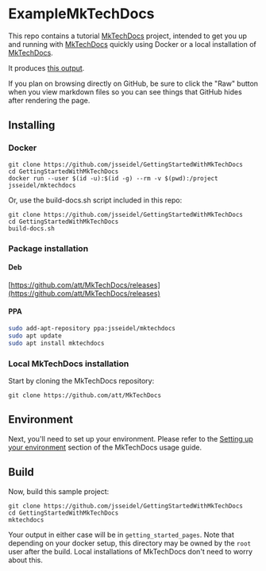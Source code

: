 # ExampleMkTechDocs

This repo contains a tutorial [MkTechDocs](https://github.com/att/MkTechDocs) project, intended to get you up and running with [MkTechDocs](https://github.com/att/MkTechDocs) quickly using Docker or a local installation of [MkTechDocs](https://github.com/att/MkTechDocs).

It produces [this output](https://jsseidel.github.io/GettingStartedWithMkTechDocs/).

If you plan on browsing directly on GitHub, be sure to click the "Raw" button when you view markdown files so you can see things that GitHub hides after rendering the page.

## Installing

### Docker

```
git clone https://github.com/jsseidel/GettingStartedWithMkTechDocs
cd GettingStartedWithMkTechDocs
docker run --user $(id -u):$(id -g) --rm -v $(pwd):/project jsseidel/mktechdocs
```
Or, use the build-docs.sh script included in this repo:

```
git clone https://github.com/jsseidel/GettingStartedWithMkTechDocs
cd GettingStartedWithMkTechDocs
build-docs.sh
```

### Package installation

#### Deb

[https://github.com/att/MkTechDocs/releases](https://github.com/att/MkTechDocs/releases)

#### PPA

```bash
sudo add-apt-repository ppa:jsseidel/mktechdocs
sudo apt update
sudo apt install mktechdocs
```

### Local MkTechDocs installation

Start by cloning the MkTechDocs repository:

```
git clone https://github.com/att/MkTechDocs
```

## Environment

Next, you'll need to set up your environment. Please refer to the [Setting up
your environment](https://att.github.io/MkTechDocs/#setting-up-your-environment)
section of the MkTechDocs usage guide.

## Build

Now, build this sample project:

```
git clone https://github.com/jsseidel/GettingStartedWithMkTechDocs
cd GettingStartedWithMkTechDocs
mktechdocs
```

Your output in either case will be in `getting_started_pages`. Note that
depending on your docker setup, this directory may be owned by the `root` user
after the build. Local installations of MkTechDocs don't need to worry about
this.


